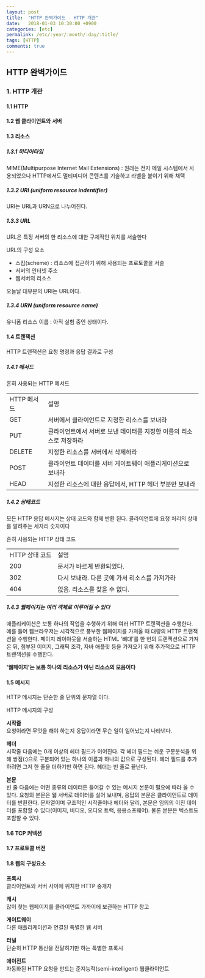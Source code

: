 ```yaml
---
layout: post
title:  "HTTP 완벽가이드 - HTTP 개관"
date:   2018-01-03 10:30:00 +0900
categories: [etc]
permalink: /etc/:year/:month/:day/:title/
tags: [HTTP]    
comments: true
---
```

## HTTP 완벽가이드  
### 1. HTTP 개관  
#### 1.1 HTTP   
#### 1.2 웹 클라이언트와 서버  
#### 1.3 리소스  
##### 1.3.1 미디어타입  
MIME(Multipurpose Internet Mail Extensions) : 원래는 전자 메일 시스템에서 사용되었으나 HTTP에서도 멀티미디어 콘텐츠를 기술하고 라벨을 붙이기 위해 채택    
##### 1.3.2 URI (uniform resource indentifier)  
URI는 URL과 URN으로 나누어진다. 
##### 1.3.3 URL  
URL은 특정 서버의 한 리소스에 대한 구체적인 위치를 서술한다  

URL의 구성 요소  
- 스킴(scheme) : 리소스에 접근하기 위해 사용되는 프로토콜을 서술  
- 서버의 인터넷 주소  
- 웹서버의 리소스  

오늘날 대부분의 URI는 URL이다.  

##### 1.3.4 URN (uniform resource name)  
유니폼 리소스 이름 : 아직 실험 중인 상태이다.  

#### 1.4 트랜잭션  
HTTP 트랜잭션은 요청 명령과 응답 결과로 구성

##### 1.4.1 메서드  
흔히 사용되는 HTTP 메서드
<table>
<tr>
<td> HTTP 메서드 </td> <td> 설명 </td>
</tr>
<tr>
<td> GET </td> <td> 서버에서 클라이언트로 지정한 리소스를 보내라 </td>
</tr>
<tr>
<td> PUT </td> <td> 클라이언트에서 서버로 보낸 데이터를 지정한 이름의 리소스로 저장하라 </td>
</tr>
<tr>
<td> DELETE </td> <td> 지정한 리소스를 서버에서 삭제하라 </td>
</tr>
<tr>
<td> POST </td> <td> 클라이언트 데이터를 서버 게이트웨이 애플리케이션으로 보내라 </td>
</tr>
<tr>
<td> HEAD </td> <td> 지정한 리소스에 대한 응답에서, HTTP 헤더 부분만 보내라 </td>
</tr>
</table>

##### 1.4.2 상태코드  
모든 HTTP 응답 메시지는 상태 코드와 함께 반환 된다. 클라이언트에 요청 처리의 상태를 알려주는 세자리 숫자이다  

흔히 사용되는 HTTP 상태 코드
<table>
<tr>
<td> HTTP 상태 코드 </td> <td> 설명 </td>
</tr>
<tr>
<td> 200 </td> <td> 문서가 바르게 반환되었다. </td>
</tr>
<tr>
<td> 302 </td> <td> 다시 보내라. 다른 곳에 가서 리소스를 가져가라 </td>
</tr>
<tr>
<td> 404 </td> <td> 없음. 리소스를 찾을 수 없다. </td>
</tr>
</table>

##### 1.4.3 웹페이지는 여러 객체로 이루어질 수 있다  
애플리케이션은 보통 하나의 작업을 수행하기 위해 여러 HTTP 트랜잭션을 수행한다. 예를 들어 웹브라우저는 시각적으로 풍부한 웹페이지를 가져올 때 대량의 HTTP 트랜잭션을 수행한다. 페이지 레이아웃을 서술하는 HTML '뼈대'를 한 번의 트랜잭션으로 가져온 뒤, 첨부된 이미지, 그래픽 조각, 자바 애플릿 등을 가져오기 위해 추가적으로 HTTP 트랜잭션을 수행한다.  

**'웹페이지'는 보통 하나의 리소스가 아닌 리소스의 모음이다**  

#### 1.5 메시지  
HTTP 메시지는 단순한 줄 단위의 문자열 이다.  

HTTP 메시지의 구성  

**시작줄**  
요청이라면 무엇을 해야 하는지 응답이라면 무슨 일이 일어났는지 나타낸다.  

**헤더**  
시작줄 다음에는 0개 이상의 헤더 필드가 이어진다. 각 헤더 필드는 쉬운 구문분석을 위해 쌍점(:)으로 구분되어 있는 하나의 이름과 하나의 값으로 구성된다. 헤더 필드를 추가하려면 그저 한 줄을 더하기만 하면 된다. 헤더는 빈 줄로 끝난다.  

**본문**  
빈 줄 다음에는 어떤 종류의 데이터든 들어갈 수 있는 메시지 본문이 필요에 따라 올 수 있다. 요청의 본문은 웹 서버로 데이터를 실어 보내며, 응답의 본문은 클라이언트로 데이터를 반환한다. 문자열이며 구조적인 시작줄이나 헤더와 달리, 본문은 임의의 이진 데이터를 포함할 수 있다(이미지, 비디오, 오디오 트랙, 응용소프웨어). 물론 본문은 텍스트도 포함할 수 있다.  

#### 1.6 TCP 커넥션  
#### 1.7 프로토콜 버전
#### 1.8 웹의 구성요소
**프록시**  
클라이언트와 서버 사이에 위치한 HTTP 중개자  

**캐시**  
많이 찾는 웹페이지를 클라이언트 가까이에 보관하는 HTTP 창고  

**게이트웨이**  
다른 애플리케이션과 연결된 특별한 웹 서버  

**터널**  
단순히 HTTP 통신을 전달히기만 하는 특별한 프록시  

**에이전트**  
자동화된 HTTP 요청을 만드는 준지능적(semi-intelligent) 웹클라이언트  
